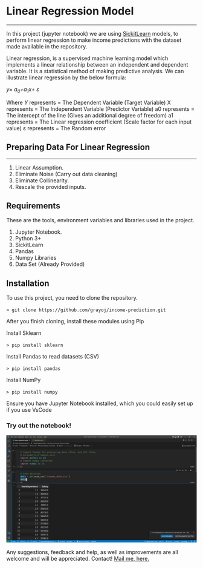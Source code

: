 # Linear Regression Model
***

In this project (jupyter notebook) we are using <a href="https://scikit-learn.org/">SickitLearn</a> models, to perform linear regression to make income predictions with the dataset made available in the repository.

Linear regression, is a supervised machine learning model which implements a linear relationship between an independent and 
dependent variable. It is a statistical method of making predictive analysis.  We can illustrate linear regression by the below formula:

<i>y= a<sub>0</sub>+a<sub>1</sub>x+ ε</i>

Where
<i>Y</i> represents  = The Dependent Variable (Target Variable)
X represents = The Independent Variable (Predictor Variable)
a0 represents = The intercept of the line (Gives an additional degree of freedom)
a1 represents = The Linear regression coefficient (Scale factor for each input value)
ε represents = The Random error

## Preparing Data For Linear Regression
***

1. Linear Assumption. 
2. Eliminate Noise (Carry out data cleaning)
3. Eliminate Collinearity.
4. Rescale the provided inputs.

## Requirements

These are the tools, environment variables and libraries used in the project.

1. Jupyter Notebook.
2. Python 3+
3. SickitLearn
4. Pandas
5. Numpy Libraries
6. Data Set (Already Provided)

## Installation

To use this project, you need to clone the repository.

``> git clone https://github.com/grayoj/income-prediction.git``

After you finish cloning, install these modules using Pip

Install Sklearn

``> pip install sklearn``

Install Pandas to read datasets (CSV)

``> pip install pandas``

Install NumPy

``> pip install numpy``

Ensure you have Jupyter Notebook installed, which you could easily set up if you use VsCode

### Try out the notebook!

<img src="LinearRegression.png">

Any suggestions, feedback and help, as well as improvements are all welcome and will be appreciated.
Contact!
<a href="mailto:mgeraldoj07@gmail.com">Mail me, here.</a>
